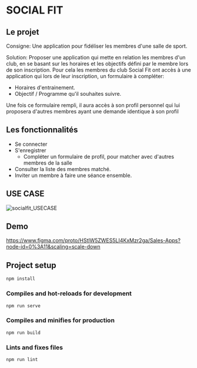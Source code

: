# SOCIAL FIT



## Le projet

Consigne: Une application pour fidéliser les membres d'une salle de sport.

Solution: Proposer une application qui mette en relation les membres d'un club, en se basant sur les horaires et les objectifs défini par le membre lors de son inscription. Pour cela les membres du club Social Fit ont accès à une application qui lors de leur inscription, un formulaire à compléter:

- Horaires d'entrainement.
- Objectif / Programme qu'il souhaites suivre.

Une fois ce formulaire rempli, il aura accès à son profil personnel qui lui proposera d'autres membres ayant une demande identique à son profil

## Les fonctionnalités

- Se connecter
- S'enregistrer
  - Compléter un formulaire de profil, pour matcher avec d'autres membres de la salle
- Consulter la liste des membres matché.
- Inviter un membre à faire une séance ensemble.

## USE CASE

![socialfit_USECASE](/src/assets/conception/socialfit_USECASE.jpg)

## Demo

https://www.figma.com/proto/HStlW5ZWES5LI4KxMzr2ga/Sales-Apps?node-id=0%3A11&scaling=scale-down


## Project setup
```
npm install
```

### Compiles and hot-reloads for development
```
npm run serve
```

### Compiles and minifies for production
```
npm run build
```

### Lints and fixes files
```
npm run lint
```
